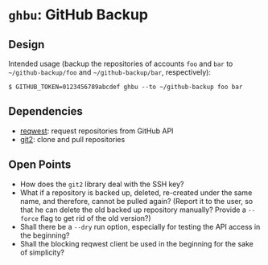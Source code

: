 # `ghbu`: GitHub Backup

## Design

Intended usage (backup the repositories of accounts `foo` and `bar` to
`~/github-backup/foo` and `~/github-backup/bar`, respectively):

    $ GITHUB_TOKEN=0123456789abcdef ghbu --to ~/github-backup foo bar

## Dependencies

- [reqwest](https://crates.io/crates/reqwest): request repositories from GitHub API
- [git2](https://docs.rs/git2/latest/git2/): clone and pull repositories

## Open Points

- How does the `git2` library deal with the SSH key?
- What if a repository is backed up, deleted, re-created under the same name,
  and therefore, cannot be pulled again? (Report it to the user, so that he can
  delete the old backed up repository manually? Provide a `--force` flag to get
  rid of the old version?)
- Shall there be a `--dry` run option, especially for testing the API access in
  the beginning?
- Shall the blocking reqwest client be used in the beginning for the sake of
  simplicity?
